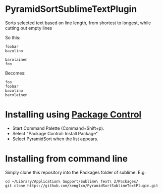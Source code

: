 PyramidSortSublimeTextPlugin
============================

Sorts selected text based on line length, from shortest to longest, while cutting out empty lines

So this:

    foobar
    bazolino
    
    barolainen
    foo

Becomes:
    
    foo
    foobar
    bazolino
    barolainen

# Installing using [Package Control](http://wbond.net/sublime\_packages/package\_control)

* Start Command Palette (Command+Shift+p).
* Select "Package Control: Install Package"
* Select PyramidSort when the list appears.

# Installing from command line

Simply clone this repository into the Packages folder of sublime. E.g:
    
    cd ~/Library/Application\ Support/Sublime\ Text\ 2/Packages/
    git clone https://github.com/kenglxn/PyramidSortSublimeTextPlugin.git
